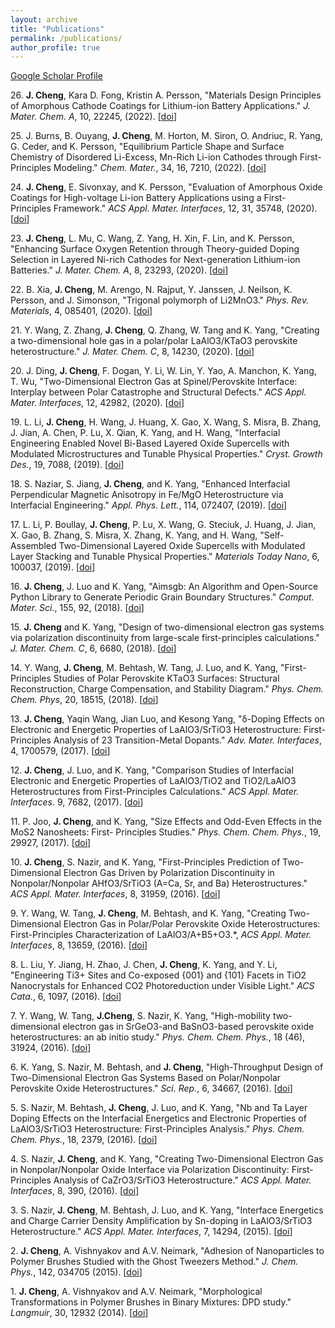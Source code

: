 ```yaml
---
layout: archive
title: "Publications"
permalink: /publications/
author_profile: true
---
```


[Google Scholar Profile](https://scholar.google.com/citations?user=9TrW83wAAAAJ&hl=en)

26\. **J. Cheng**, Kara D. Fong, Kristin A. Persson, "Materials Design Principles of Amorphous Cathode Coatings for Lithium-ion Battery Applications." *J. Mater. Chem. A*, 10, 22245, (2022). [[doi](https://doi.org/10.1039/D2TA06051E)]

25\. J. Burns, B. Ouyang, **J. Cheng**, M. Horton, M. Siron, O. Andriuc, R. Yang, G. Ceder, and K. Persson, "Equilibrium Particle Shape and Surface Chemistry of Disordered Li-Excess, Mn-Rich Li-ion Cathodes through First-Principles Modeling." *Chem. Mater.*, 34, 16, 7210, (2022). [[doi](https://doi.org/10.1021/acs.chemmater.2c00804)]

24\. **J. Cheng**, E. Sivonxay, and K. Persson, "Evaluation of Amorphous Oxide Coatings for High-voltage Li-ion Battery Applications using a First-Principles Framework." *ACS Appl. Mater. Interfaces*, 12, 31, 35748, (2020). [[doi](https://doi.org/10.1021/acsami.0c10000)]

23\. **J. Cheng**, L. Mu, C. Wang, Z. Yang, H. Xin, F. Lin, and K. Persson, "Enhancing Surface Oxygen Retention through Theory-guided Doping Selection in Layered Ni-rich Cathodes for Next-generation Lithium-ion Batteries." *J. Mater. Chem. A*, 8, 23293, (2020). [[doi](https://doi.org/10.1039/D0TA07706B)]

22\. B. Xia, **J. Cheng**, M. Arengo, N. Rajput, Y. Janssen, J. Neilson, K. Persson, and J. Simonson, "Trigonal polymorph of Li2MnO3." *Phys. Rev. Materials*, 4, 085401, (2020). [[doi](https://doi.org/10.1103/PhysRevMaterials.4.085401)]

21\. Y. Wang, Z. Zhang, **J. Cheng**, Q. Zhang, W. Tang and K. Yang, "Creating a two-dimensional hole gas in a polar/polar LaAlO3/KTaO3 perovskite heterostructure." *J. Mater. Chem. C*, 8, 14230, (2020). [[doi](https://doi.org/10.1039/D0TC03439H)]

20\. J. Ding, **J. Cheng**, F. Dogan, Y. Li, W. Lin, Y. Yao, A. Manchon, K. Yang, T. Wu, "Two-Dimensional Electron Gas at Spinel/Perovskite Interface: Interplay between Polar Catastrophe and Structural Defects." *ACS Appl. Mater. Interfaces*, 12, 42982, (2020). [[doi](https://doi.org/10.1021/acsami.0c13337)]

19\. L. Li, **J. Cheng**, H. Wang, J. Huang, X. Gao, X. Wang, S. Misra, B. Zhang, J. Jian, A. Chen, P. Lu, X. Qian, K. Yang, and H. Wang, "Interfacial Engineering Enabled Novel Bi-Based Layered Oxide Supercells with Modulated Microstructures and Tunable Physical Properties." *Cryst. Growth Des.*, 19, 7088, (2019). [[doi](https://doi.org/10.1021/acs.cgd.9b00938)]

18\. S. Naziar, S. Jiang, **J. Cheng**, and K. Yang, "Enhanced Interfacial Perpendicular Magnetic Anisotropy in Fe/MgO Heterostructure via Interfacial Engineering." *Appl. Phys. Lett.*, 114, 072407, (2019). [[doi](https://doi.org/10.1063/1.5081834)]

17\. L. Li, P. Boullay, **J. Cheng**, P. Lu, X. Wang, G. Steciuk, J. Huang, J. Jian, X. Gao, B. Zhang, S. Misra, X. Zhang, K. Yang, and H. Wang, "Self-Assembled Two-Dimensional Layered Oxide Supercells with Modulated Layer Stacking and Tunable Physical Properties." *Materials Today Nano*, 6, 100037, (2019). [[doi](https://doi.org/10.1016/j.mtnano.2019.100037)]

16\. **J. Cheng**, J. Luo and K. Yang, "Aimsgb: An Algorithm and Open-Source Python Library to Generate Periodic Grain Boundary Structures." *Comput. Mater. Sci.*, 155, 92, (2018). [[doi](https://doi.org/10.1016/j.commatsci.2018.08.029)]

15\. **J. Cheng** and K. Yang, "Design of two-dimensional electron gas systems via polarization discontinuity from large-scale first-principles calculations." *J. Mater. Chem. C*, 6, 6680, (2018). [[doi](https://doi.org/10.1039/C8TC01893F)]

14\. Y. Wang, **J. Cheng**, M. Behtash, W. Tang, J. Luo, and K. Yang, "First-Principles Studies of Polar Perovskite KTaO3 Surfaces: Structural Reconstruction, Charge Compensation, and Stability Diagram." *Phys. Chem. Chem. Phys*, 20, 18515, (2018). [[doi](https://doi.org/10.1039/C8CP02540A)]

13\. **J. Cheng**, Yaqin Wang, Jian Luo, and Kesong Yang, "δ-Doping Effects on Electronic and Energetic Properties of LaAlO3/SrTiO3 Heterostructure: First-Principles Analysis of 23 Transition-Metal Dopants." *Adv. Mater. Interfaces*, 4, 1700579, (2017). [[doi](https://doi.org/10.1002/admi.201700579)]

12\. **J. Cheng**, J. Luo, and K. Yang, "Comparison Studies of Interfacial Electronic and Energetic Properties of LaAlO3/TiO2 and TiO2/LaAlO3 Heterostructures from First-Principles Calculations." *ACS Appl. Mater. Interfaces*. 9, 7682, (2017). [[doi](https://doi.org/10.1021/acsami.6b12254)]

11\. P. Joo, **J. Cheng**, and K. Yang, "Size Effects and Odd-Even Effects in the MoS2 Nanosheets: First- Principles Studies." *Phys. Chem. Chem. Phys.*, 19, 29927, (2017). [[doi](https://doi.org/10.1039/C7CP05402E)]

10\. **J. Cheng**, S. Nazir, and K. Yang, "First-Principles Prediction of Two-Dimensional Electron Gas Driven by Polarization Discontinuity in Nonpolar/Nonpolar AHfO3/SrTiO3 (A=Ca, Sr, and Ba) Heterostructures." *ACS Appl. Mater. Interfaces*, 8, 31959, (2016). [[doi](https://doi.org/10.1021/acsami.6b06907)]

9\. Y. Wang, W. Tang, **J. Cheng**, M. Behtash, and K. Yang, "Creating Two-Dimensional Electron Gas in Polar/Polar Perovskite Oxide Heterostructures: First-Principles Characterization of LaAlO3/A+B5+O3.*, *ACS Appl. Mater. Interfaces*, 8, 13659, (2016). [[doi](https://doi.org/10.1021/acsami.6b02399)]

8\. L. Liu, Y. Jiang, H. Zhao, J. Chen, **J. Cheng**, K. Yang, and Y. Li, "Engineering Ti3+ Sites and Co-exposed {001} and {101} Facets in TiO2 Nanocrystals for Enhanced CO2 Photoreduction under Visible Light." *ACS Cata.*, 6, 1097, (2016). [[doi](https://doi.org/10.1021/acscatal.5b02098)]

7\. Y. Wang, W. Tang, **J.Cheng**, S. Nazir, K. Yang, "High-mobility two-dimensional electron gas in SrGeO3-and BaSnO3-based perovskite oxide heterostructures: an ab initio study." *Phys. Chem. Chem. Phys.*, 18 (46), 31924, (2016). [[doi](https://doi.org/10.1039/C6CP05572A)]

6\. K. Yang, S. Nazir, M. Behtash, and **J. Cheng**, "High-Throughput Design of Two-Dimensional Electron Gas Systems Based on Polar/Nonpolar Perovskite Oxide Heterostructures." *Sci. Rep.*, 6, 34667, (2016). [[doi](https://doi.org/10.1038/srep34667)]

5\. S. Nazir, M. Behtash, **J. Cheng**, J. Luo, and K. Yang, "Nb and Ta Layer Doping Effects on the Interfacial Energetics and Electronic Properties of LaAlO3/SrTiO3 Heterostructure: First-Principles Analysis." *Phys. Chem. Chem. Phys.*, 18, 2379, (2016). [[doi](https://doi.org/10.1039/C5CP05100B)]

4\. S. Nazir, **J. Cheng**, and K. Yang, "Creating Two-Dimensional Electron Gas in Nonpolar/Nonpolar Oxide Interface via Polarization Discontinuity: First-Principles Analysis of CaZrO3/SrTiO3 Heterostructure." *ACS Appl. Mater. Interfaces*, 8, 390, (2016). [[doi](https://doi.org/10.1021/acsami.5b09107)]

3\. S. Nazir, **J. Cheng**, M. Behtash, J. Luo, and K. Yang, "Interface Energetics and Charge Carrier Density Amplification by Sn-doping in LaAlO3/SrTiO3 Heterostructure." *ACS Appl. Mater. Interfaces*, 7, 14294, (2015). [[doi](https://doi.org/10.1021/acsami.5b02770)]

2\. **J. Cheng**, A. Vishnyakov and A.V. Neimark, "Adhesion of Nanoparticles to Polymer Brushes Studied with the Ghost Tweezers Method." *J. Chem. Phys.*, 142, 034705 (2015). [[doi](https://doi.org/10.1063/1.4905894)]

1\. **J. Cheng**, A. Vishnyakov and A.V. Neimark, "Morphological Transformations in Polymer Brushes in Binary Mixtures: DPD study." *Langmuir*, 30, 12932 (2014). [[doi](https://doi.org/10.1021/la503520e)]